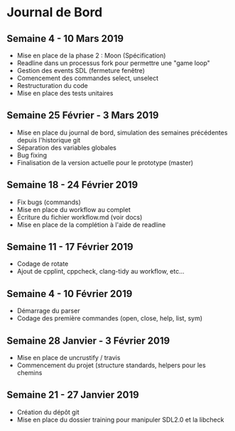 # Journal de Bord

## Semaine 4 - 10 Mars 2019

- Mise en place de la phase 2 : Moon (Spécification)
- Readline dans un processus fork pour permettre une "game loop"
- Gestion des events SDL (fermeture fenêtre)
- Comencement des commandes select, unselect
- Restructuration du code
- Mise en place des tests unitaires

## Semaine 25 Février - 3 Mars 2019

- Mise en place du journal de bord, simulation des semaines précédentes depuis l'historique git
- Séparation des variables globales
- Bug fixing
- Finalisation de la version actuelle pour le prototype (master)

## Semaine 18 - 24 Février 2019

- Fix bugs (commands)
- Mise en place du workflow au complet
- Écriture du fichier workflow.md (voir docs)
- Mise en place de la complétion à l'aide de readline

## Semaine 11 - 17 Février 2019

- Codage de rotate
- Ajout de cpplint, cppcheck, clang-tidy au workflow, etc...

## Semaine 4 - 10 Février 2019

- Démarrage du parser
- Codage des première commandes (open, close, help, list, sym)

## Semaine 28 Janvier - 3 Février 2019

- Mise en place de uncrustify / travis
- Commencement du projet (structure standards, helpers pour les chemins

## Semaine 21 - 27 Janvier 2019

- Création du dépôt git
- Mise en place du dossier training pour manipuler SDL2.0 et la libcheck